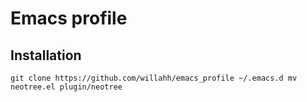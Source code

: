 # Emacs profile

## Installation
``
git clone https://github.com/willahh/emacs_profile ~/.emacs.d
mv neotree.el plugin/neotree
``
